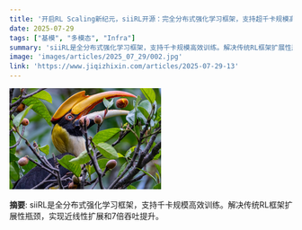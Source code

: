 ```yaml
---
title: '开启RL Scaling新纪元，siiRL开源：完全分布式强化学习框架，支持超千卡规模高效训练'
date: 2025-07-29
tags: ["基模", "多模态", "Infra"]
summary: 'siiRL是全分布式强化学习框架，支持千卡规模高效训练。解决传统RL框架扩展性瓶颈，实现近线性扩展和7倍吞吐提升。'
image: 'images/articles/2025_07_29/002.jpg'
link: 'https://www.jiqizhixin.com/articles/2025-07-29-13'
---
```

![开启RL Scaling新纪元，siiRL开源：完全分布式强化学习框架，支持超千卡规模高效训练](images/articles/2025_07_29/002.jpg)

**摘要**: siiRL是全分布式强化学习框架，支持千卡规模高效训练。解决传统RL框架扩展性瓶颈，实现近线性扩展和7倍吞吐提升。
